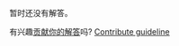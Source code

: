 
暂时还没有解答。

有兴趣[贡献你的解答](https://github.com/BFEdev/BFE.dev-solutions/blob/main/typescript/implement-unique_zh.md)吗? [Contribute guideline](https://github.com/BFEdev/BFE.dev-solutions#how-to-contribute)
